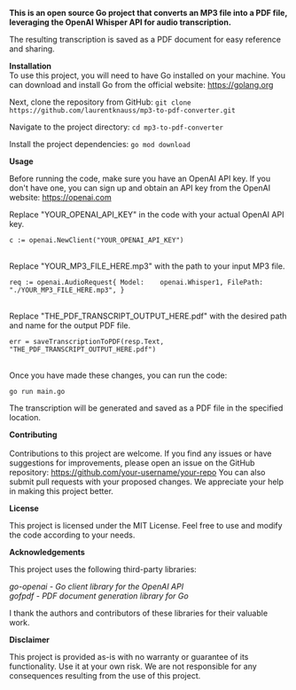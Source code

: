 

**This is an open source Go project that converts an MP3 file into a PDF file, leveraging the OpenAI Whisper API for audio transcription.** <br> 

The resulting transcription is saved as a PDF document for easy reference and sharing.


**Installation** <br> 
To use this project, you will need to have Go installed on your machine. You can download and install Go from the official website: https://golang.org

Next, clone the repository from GitHub:
`git clone https://github.com/laurentknauss/mp3-to-pdf-converter.git`


Navigate to the project directory:
`cd mp3-to-pdf-converter`

Install the project dependencies:
`go mod download`   <br>


**Usage**

Before running the code, make sure you have an OpenAI API key. If you don't have one, you can sign up and obtain an API key from the OpenAI website: https://openai.com

Replace "YOUR_OPENAI_API_KEY" in the code with your actual OpenAI API key.


`c := openai.NewClient("YOUR_OPENAI_API_KEY")` <br> 
<br>


Replace "YOUR_MP3_FILE_HERE.mp3" with the path to your input MP3 file.

`req := openai.AudioRequest{
    Model:    openai.Whisper1,
    FilePath: "./YOUR_MP3_FILE_HERE.mp3",
}`  <br>
<br>



Replace "THE_PDF_TRANSCRIPT_OUTPUT_HERE.pdf" with the desired path and name for the output PDF file.


`err = saveTranscriptionToPDF(resp.Text, "THE_PDF_TRANSCRIPT_OUTPUT_HERE.pdf")` <br>
<br> 


Once you have made these changes, you can run the code:

`go run main.go`



The transcription will be generated and saved as a PDF file in the specified location.

**Contributing** <br>  
Contributions to this project are welcome. If you find any issues or have suggestions for improvements, please open an issue on the GitHub repository: https://github.com/your-username/your-repo
You can also submit pull requests with your proposed changes. We appreciate your help in making this project better.


**License** 

This project is licensed under the MIT License. Feel free to use and modify the code according to your needs.

**Acknowledgements** <br>

This project uses the following third-party libraries:

*go-openai - Go client library for the OpenAI API* <br>
*gofpdf - PDF document generation library for Go*

I thank the authors and contributors of these libraries for their valuable work.

**Disclaimer** <br> 

This project is provided as-is with no warranty or guarantee of its functionality. Use it at your own risk. We are not responsible for any consequences resulting from the use of this project.











































